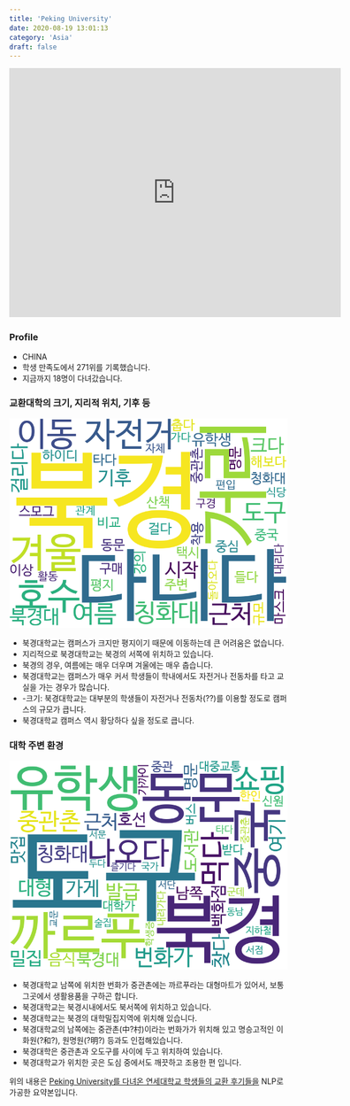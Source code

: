 ```yaml
---
title: 'Peking University'
date: 2020-08-19 13:01:13
category: 'Asia'
draft: false
---
```


<iframe
width="600"
height="450"
frameborder="0" style="border:0"
src="https://www.google.com/maps/embed/v1/place?key=AIzaSyC9e1AME-pVmWC4hBpFdu5S4dKzyepa3HQ&q=Peking+University&center=39.986913,116.30587390000001&zoom=14" allowfullscreen>
</iframe>

### Profile

* CHINA
* 학생 만족도에서 271위를 기록했습니다.
* 지금까지 18명이 다녀갔습니다. 

### 교환대학의 크기, 지리적 위치, 기후 등

![gen_info-WordCloud](../univ_wordclouds_okt/gen_info/CN000022_gen_info_okt.png)

* 북경대학교는 캠퍼스가 크지만 평지이기 때문에 이동하는데 큰 어려움은 없습니다.
* 지리적으로 북경대학교는 북경의 서쪽에 위치하고 있습니다.
* 북경의 경우, 여름에는 매우 더우며 겨울에는 매우 춥습니다.
* 북경대학교는 캠퍼스가 매우 커서 학생들이 학내에서도 자전거나 전동차를 타고 교실을 가는 경우가 많습니다.
* -크기: 북경대학교는 대부분의 학생들이 자전거나 전동차(??)를 이용할 정도로 캠퍼스의 규모가 큽니다.
* 북경대학교 캠퍼스 역시 황당하다 싶을 정도로 큽니다.


### 대학 주변 환경

![env_info-WordCloud](../univ_wordclouds_okt/env_info/CN000022_env_info_okt.png)

* 북경대학교 남쪽에 위치한 번화가 중관촌에는 까르푸라는 대형마트가 있어서, 보통 그곳에서 생활용품을 구하곤 합니다.
* 북경대학교는 북경시내에서도 북서쪽에 위치하고 있습니다.
* 북경대학교는 북경의 대학밀집지역에 위치해 있습니다.
* 북경대학교의 남쪽에는 중관촌(中?村)이라는 번화가가 위치해 있고 명승고적인 이화원(?和?), 원명원(?明?) 등과도 인접해있습니다.
* 북경대학은 중관촌과 오도구를 사이에 두고 위치하여 있습니다.
* 북경대학교가 위치한 곳은 도심 중에서도 깨끗하고 조용한 편 입니다.


위의 내용은 [Peking University를 다녀온 연세대학교 학생들의 교환 후기들을](http://oia.yonsei.ac.kr/partner/expReport.asp?ucode=CN000022&bgbn=A) NLP로 가공한 요약본입니다. 
